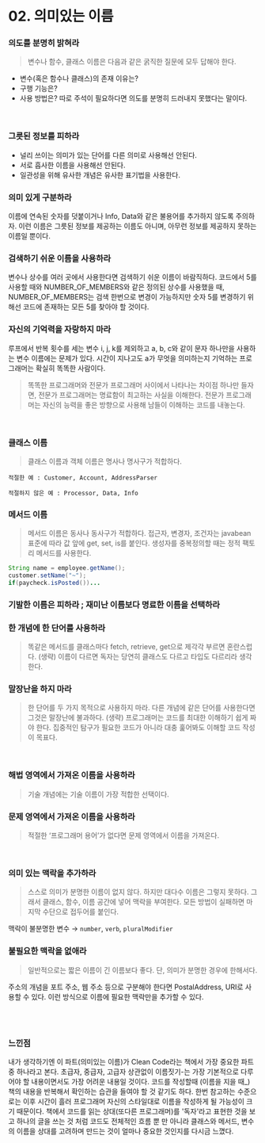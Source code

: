 # 02. 의미있는 이름

### 의도를 분명히 밝혀라

> 변수나 함수, 클래스 이름은 다음과 같은 굵직한 질문에 모두 답해야 한다. 
- 변수(혹은 함수나 클래스)의 존재 이유는? 
- 구행 기능은? 
- 사용 방법은? 
따로 주석이 필요하다면 의도를 분명히 드러내지 못했다는 말이다.
> 

<br/>

### 그릇된 정보를 피하라

- 널리 쓰이는 의미가 있는 단어를 다른 의미로 사용해선 안된다.
- 서로 흡사한 이름을 사용해선 안된다.
- 일관성을 위해 유사한 개념은 유사한 표기법을 사용한다.

### 의미 있게 구분하라

이름에 연속된 숫자를 덧붙이거나 Info, Data와 같은 불용어를 추가하지 않도록 주의하자. 이런 이름은 그릇된 정보를 제공하는 이름도 아니며, 아무런 정보를 제공하지 못하는 이름일 뿐이다.

### 검색하기 쉬운 이름을 사용하라

변수나 상수를 여러 곳에서 사용한다면 검색하기 쉬운 이름이 바람직하다. 코드에서 5를 사용할 때와 NUMBER_OF_MEMBERS와 같은 정의된 상수를 사용했을 때, NUMBER_OF_MEMBERS는 검색 한번으로 변경이 가능하지만 숫자 5를 변경하기 위해선 코드에 존재하는 모든 5를 찾아야 할 것이다.   

### 자신의 기억력을 자랑하지 마라

루프에서 반복 횟수를 세는 변수 i, j, k를 제외하고 a, b, c와 같이 문자 하나만을 사용하는 변수 이름에는 문제가 있다. 시간이 지나고도 a가 무엇을 의미하는지 기억하는 프로그래머는 확실히 똑똑한 사람이다.

> 똑똑한 프로그래머와 전문가 프로그래머 사이에서 나타나는 차이점 하나만 들자면, 전문가 프로그래머는 명료함이 최고하는 사실을 이해한다. 전문가 프로그래머는 자신의 능력을 좋은 방향으로 사용해 남들이 이해하는 코드를 내놓는다.
> 

<br/>

### 클래스 이름

> 클래스 이름과 객체 이름은 명사나 명사구가 적합하다.
> 

`적절한 예 : Customer, Account, AddressParser`

`적절하지 않은 예 : Processor, Data, Info`

 

### 메서드 이름

> 메서드 이름은 동사나 동사구가 적합하다.
접근자, 변경자, 조건자는 javabean 표준에 따라 값 앞에 get, set, is를 붙인다.
생성자를 중복정의할 때는 정적 팩토리 메서드를 사용한다.
> 

```java
String name = employee.getName();
customer.setName("~");
if(paycheck.isPosted())...
```

### 기발한 이름은 피하라 ; 재미난 이름보다 명료한 이름을 선택하라

### 한 개념에 한 단어를 사용하라

> 똑같은 메서드를 클래스마다 fetch, retrieve, get으로 제각각 부르면 혼란스럽다. (생략) 이름이 다르면 독자는 당연히 클래스도 다르고 타입도 다르리라 생각한다.
> 

### 말장난을 하지 마라

> 한 단어를 두 가지 목적으로 사용하지 마라.  다른 개념에 같은 단어를 사용한다면  그것은 말장난에 불과하다. (생략) 프로그래머는 코드를 최대한 이해하기 쉽게 짜야 한다. 집중적인 탐구가 필요한 코드가 아니라 대충 훑어봐도 이해할 코드 작성이 목표다.
> 

<br/>

### 해법 영역에서 가져온 이름을 사용하라

> 기술 개념에는 기술 이름이 가장 적합한 선택이다.
> 

### 문제 영역에서 가져온 이름을 사용하라

> 적절한 ‘프로그래머 용어’가 없다면 문제 영역에서 이름을 가져온다.
> 

<br/>

### 의미 있는 맥락을 추가하라

> 스스로 의미가 분명한 이름이 없지 않다. 하지만 대다수 이름은 그렇지 못하다. 그래서 클래스, 함수, 이름 공간에 넣어 맥락을 부여한다. 모든 방법이 실패하면 마지막 수단으로 접두어를 붙인다.
> 

맥락이 불분명한 변수 → `number`, `verb`, `pluralModifier`

### 불필요한 맥락을 없애라

> 일반적으로는 짧은 이름이 긴 이름보다 좋다. 단, 의미가 분명한 경우에 한해서다.
> 

주소의 개념을 포트 주소, 웹 주소 등으로 구분해야 한다면 PostalAddress, URI로 사용할 수 있다. 이런 방식으로 이름에 필요한 맥락만을 추가할 수 있다.

<br/>
<br/>

### 느낀점
내가 생각하기엔 이 파트(의미있는 이름)가 Clean Code라는 책에서 가장 중요한 파트 중 하나라고 본다. 초급자, 중급자, 고급자 상관없이 이름짓기-는 가장 기본적으로 다루어야 할 내용이면서도 가장 어려운 내용일 것이다. 
코드를 작성할때 (이름을 지을 때_) 책의 내용을 반복해서 확인하는 습관을 들여야 할 것 같기도 하다. 한번 참고하는 수준으로는 이후 시간이 흘러 프로그래머 자신의 스타일대로 이름을 작성하게 될 가능성이 크기 때문이다. 
책에서 코드를 읽는 상대(또다른 프로그래머)를 '독자'라고 표현한 것을 보고 하나의 글을 쓰는 것 처럼 코드도 전체적인 흐름 뿐 만 아니라 클래스와 메서드, 변수의 이름을 상대를 고려하며 만드는 것이 얼마나 중요한 것인지를 다시금 느꼈다.

